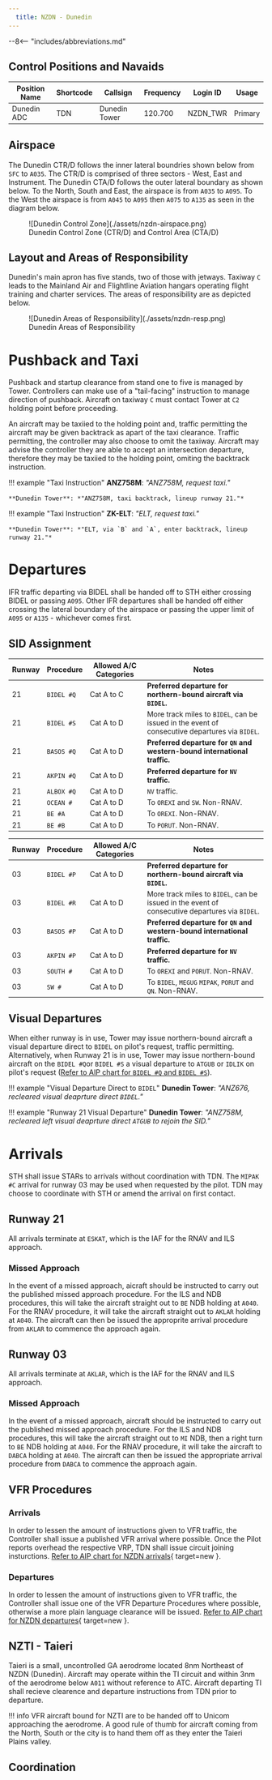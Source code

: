 ```yaml
---
  title: NZDN - Dunedin
---
```


--8<-- "includes/abbreviations.md"

## Control Positions and Navaids

| Position Name  | Shortcode  | Callsign        | Frequency   | Login ID       | Usage      |
| -------------- | ---------- | --------------- | ----------- | ---------------| ---------- |
| Dunedin ADC    | TDN        | Dunedin Tower   | 120.700     | NZDN_TWR       | Primary    |

## Airspace

The Dunedin CTR/D follows the inner lateral boundries shown below from `SFC` to `A035`. The CTR/D is comprised of three sectors - West, East and Instrument. The Dunedin CTA/D follows the outer lateral boundary as shown below. To the North, South and East, the airspace is from `A035` to `A095`. To the West the airspace is from `A045` to `A095` then `A075` to `A135` as seen in the diagram below.


<figure markdown>
  ![Dunedin Control Zone](./assets/nzdn-airspace.png) 
  <figcaption>Dunedin Control Zone (CTR/D) and Control Area (CTA/D)</figcaption>
</figure>

## Layout and Areas of Responsibility

Dunedin's main apron has five stands, two of those with jetways. Taxiway `C` leads to the Mainland Air and Flightline Aviation hangars operating flight training and charter services. The areas of responsibility are as depicted below.

<figure markdown>
  ![Dunedin Areas of Responsibility](./assets/nzdn-resp.png) 
  <figcaption>Dunedin Areas of Responsibility</figcaption>
</figure>

# Pushback and Taxi

Pushback and startup clearance from stand one to five is managed by Tower. Controllers can make use of a "tail-facing" instruction to manage direction of pushback. Aircraft on taxiway `C` must contact Tower at `C2` holding point before proceeding.

An aircraft may be taxiied to the holding point and, traffic permitting the aircraft may be given backtrack as apart of the taxi clearance. Traffic permitting, the controller may also choose to omit the taxiway. Aircraft may advise the controller they are able to accept an intersection departure, therefore they may be taxiied to the holding point, omiting the backtrack instruction.

!!! example "Taxi Instruction"
    **ANZ758M**: *"ANZ758M, request taxi."*

    **Dunedin Tower**: *"ANZ758M, taxi backtrack, lineup runway 21."*

!!! example "Taxi Instruction"
    **ZK-ELT**: *"ELT, request taxi."*

    **Dunedin Tower**: *"ELT, via `B` and `A`, enter backtrack, lineup runway 21."*

# Departures
IFR traffic departing via BIDEL shall be handed off to STH either crossing BIDEL or passing `A095`. Other IFR departures shall be handed off either crossing the lateral boundary of the airspace or passing the upper limit of `A095` or `A135` - whichever comes first.

## SID Assignment

| Runway | Procedure  | Allowed A/C Categories | Notes                                                                                                                                     |
| ------ | ---------- | ---------------------- | ----------------------------------------------------------------------------------------------------------------------------------------- |
| 21     | `BIDEL #Q` | Cat A to C             | **Preferred departure for northern-bound aircraft via `BIDEL`.**                                                                          |
| 21     | `BIDEL #S` | Cat A to D             | More track miles to `BIDEL`, can be issued in the event of consecutive departures via `BIDEL`.                                            |
| 21     | `BASOS #Q` | Cat A to D             | **Preferred departure for `QN` and western-bound international traffic.**                                                                 |
| 21     | `AKPIN #Q` | Cat A to D             | **Preferred departure for `NV` traffic.**                                                                                                 |
| 21     | `ALBOX #Q` | Cat A to D             | `NV` traffic.                                                                                                                             |
| 21     | `OCEAN #`  | Cat A to D             | To `OREXI` and `SW`. Non-RNAV.                                                                                                            |
| 21     | `BE #A`    | Cat A to D             | To `OREXI`. Non-RNAV.                                                                                                                     |
| 21     | `BE #B`    | Cat A to D             | To `PORUT`. Non-RNAV.                                                                                                                     |


| Runway | Procedure  | Allowed A/C Categories | Notes                                                                                                                                     |
| ------ | ---------- | ---------------------- | ----------------------------------------------------------------------------------------------------------------------------------------- |
| 03     | `BIDEL #P` | Cat A to D             | **Preferred departure for northern-bound aircraft via `BIDEL`.**                                                                          |
| 03     | `BIDEL #R` | Cat A to D             | More track miles to `BIDEL`, can be issued in the event of consecutive departures via `BIDEL`.                                            |
| 03     | `BASOS #P` | Cat A to D             | **Preferred departure for `QN` and western-bound international traffic.**                                                                 |
| 03     | `AKPIN #P` | Cat A to D             | **Preferred departure for `NV` traffic.**                                                                                                 |
| 03     | `SOUTH #`  | Cat A to D             | To `OREXI` and `PORUT`. Non-RNAV.                                                                                                         |
| 03     | `SW #`     | Cat A to D             | To `BIDEL`, `MEGUG` `MIPAK`, `PORUT` and `QN`. Non-RNAV.                                                                                  |

## Visual Departures
When either runway is in use, Tower may issue northern-bound aircraft a visual departure direct to `BIDEL` on pilot's request, traffic permitting. Alternatively, when Runway 21 is in use, Tower may issue northern-bound aircraft on the `BIDEL #Q`or `BIDEL #S` a visual departure to `ATGUB` or `IDLIK` on pilot's request ([Refer to AIP chart for `BIDEL #Q` and `BIDEL #S`](https://www.aip.net.nz/assets/AIP/Aerodrome-Charts/Dunedin-NZDN/NZDN_62.7_62.8.pdf)).

!!! example "Visual Departure Direct to `BIDEL`"
    **Dunedin Tower**: *"ANZ676, recleared visual deaprture direct `BIDEL`."*

!!! example "Runway 21 Visual Departure"
    **Dunedin Tower**: *"ANZ758M, recleared left visual deaprture direct `ATGUB` to rejoin the SID."*


# Arrivals
STH shall issue STARs to arrivals without coordination with TDN. The `MIPAK #C` arrival for runway 03 may be used when requested by the pilot. TDN may choose to coordinate with STH or amend the arrival on first contact.

## Runway 21
All arrivals terminate at `ESKAT`, which is the IAF for the RNAV and ILS approach. 

### Missed Approach
In the event of a missed approach, aicraft should be instructed to carry out the published missed approach procedure. For the ILS and NDB procedures, this will take the aircraft straight out to `BE` NDB holding at `A040`. For the RNAV procedure, it will take the aircraft straight out to `AKLAR` holding at `A040`. The aircraft can then be issued the approprite arrival procedure from `AKLAR` to commence the approach again.

## Runway 03
All arrivals terminate at `AKLAR`, which is the IAF for the RNAV and ILS approach.

### Missed Approach
In the event of a missed approach, aircraft should be instructed to carry out the published missed approach procedure. For the ILS and NDB procedures, this will take the aircraft straight out to `MI` NDB, then a right turn to `BE` NDB holding at `A040`. For the RNAV procedure, it will take the aircraft to `DABCA` holding at `A040`. The aircraft can then be issued the appropriate arrival procedure from `DABCA` to commence the approach again.

## VFR Procedures

### Arrivals
In order to lessen the amount of instructions given to VFR traffic, the Controller shall issue a published VFR arrival where possible. Once the Pilot reports overhead the respective VRP, TDN shall issue circuit joining insturctions. [Refer to AIP chart for NZDN arrivals](https://www.aip.net.nz/assets/AIP/Aerodrome-Charts/Dunedin-NZDN/NZDN_35.1_35.2.pdf){ target=new }.

### Departures
In order to lessen the amount of instructions given to VFR traffic, the Controller shall issue one of the VFR Departure Procedures where possible, otherwise a more plain language clearance will be issued. [Refer to AIP chart for NZDN departures](https://www.aip.net.nz/assets/AIP/Aerodrome-Charts/Dunedin-NZDN/NZDN_64.1_64.2.pdf){ target=new }.


## NZTI - Taieri

Taieri is a small, uncontrolled GA aerodrome located 8nm Northeast of NZDN (Dunedin). Aircraft may operate within the TI circuit and within 3nm of the aerodrome below `A011` without reference to ATC. Aircraft departing TI shall recieve clearence and departure instructions from TDN prior to departure.

!!! info
    VFR aircraft bound for NZTI are to be handed off to Unicom approaching the aerodrome. A good rule of thumb for aircraft coming from the North, South or the city is to hand them off as they enter the Taieri Plains valley.

## Coordination

